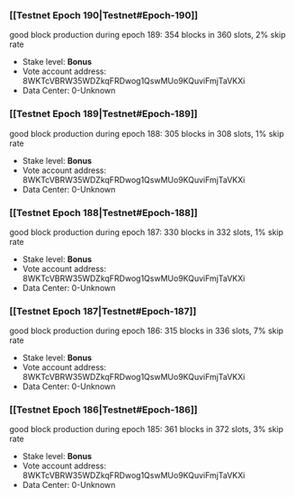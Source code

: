 ### [[Testnet Epoch 190|Testnet#Epoch-190]]
good block production during epoch 189: 354 blocks in 360 slots, 2% skip rate
* Stake level: **Bonus** 
* Vote account address: 8WKTcVBRW35WDZkqFRDwog1QswMUo9KQuviFmjTaVKXi
* Data Center: 0-Unknown
### [[Testnet Epoch 189|Testnet#Epoch-189]]
good block production during epoch 188: 305 blocks in 308 slots, 1% skip rate
* Stake level: **Bonus** 
* Vote account address: 8WKTcVBRW35WDZkqFRDwog1QswMUo9KQuviFmjTaVKXi
* Data Center: 0-Unknown
### [[Testnet Epoch 188|Testnet#Epoch-188]]
good block production during epoch 187: 330 blocks in 332 slots, 1% skip rate
* Stake level: **Bonus** 
* Vote account address: 8WKTcVBRW35WDZkqFRDwog1QswMUo9KQuviFmjTaVKXi
* Data Center: 0-Unknown
### [[Testnet Epoch 187|Testnet#Epoch-187]]
good block production during epoch 186: 315 blocks in 336 slots, 7% skip rate
* Stake level: **Bonus** 
* Vote account address: 8WKTcVBRW35WDZkqFRDwog1QswMUo9KQuviFmjTaVKXi
* Data Center: 0-Unknown
### [[Testnet Epoch 186|Testnet#Epoch-186]]
good block production during epoch 185: 361 blocks in 372 slots, 3% skip rate
* Stake level: **Bonus** 
* Vote account address: 8WKTcVBRW35WDZkqFRDwog1QswMUo9KQuviFmjTaVKXi
* Data Center: 0-Unknown